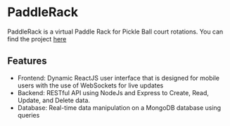 
# PaddleRack

PaddleRack is a virtual Paddle Rack for Pickle Ball court rotations.
You can find the project [here](https://paddlerack.live)
## Features

- Frontend: Dynamic ReactJS user interface that is designed for mobile users with the use of WebSockets for live updates
- Backend: RESTful API using NodeJs and Express to Create, Read, Update, and Delete data.
- Database: Real-time data manipulation on a MongoDB database using queries
